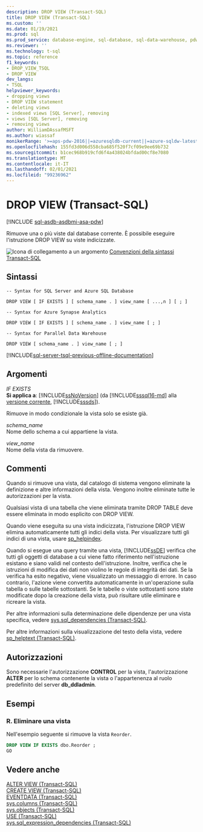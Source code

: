 ```yaml
---
description: DROP VIEW (Transact-SQL)
title: DROP VIEW (Transact-SQL)
ms.custom: ''
ms.date: 01/19/2021
ms.prod: sql
ms.prod_service: database-engine, sql-database, sql-data-warehouse, pdw
ms.reviewer: ''
ms.technology: t-sql
ms.topic: reference
f1_keywords:
- DROP_VIEW_TSQL
- DROP VIEW
dev_langs:
- TSQL
helpviewer_keywords:
- dropping views
- DROP VIEW statement
- deleting views
- indexed views [SQL Server], removing
- views [SQL Server], removing
- removing views
author: WilliamDAssafMSFT
ms.author: wiassaf
monikerRange: '>=aps-pdw-2016||=azuresqldb-current||=azure-sqldw-latest||>=sql-server-2016||>=sql-server-linux-2017||=azuresqldb-mi-current'
ms.openlocfilehash: 155fd3d006d558cba685f520f7cf09e9ee69b732
ms.sourcegitcommit: b1cec968b919cfd6f4a438024bfdad00cf8e7080
ms.translationtype: MT
ms.contentlocale: it-IT
ms.lasthandoff: 02/01/2021
ms.locfileid: "99236962"
---
```

# <a name="drop-view-transact-sql"></a>DROP VIEW (Transact-SQL)
[!INCLUDE [sql-asdb-asdbmi-asa-pdw](../../includes/applies-to-version/sql-asdb-asdbmi-asa-pdw.md)]

  Rimuove una o più viste dal database corrente. È possibile eseguire l'istruzione DROP VIEW su viste indicizzate.  
  
 ![Icona di collegamento a un argomento](../../database-engine/configure-windows/media/topic-link.gif "Icona di collegamento a un argomento") [Convenzioni della sintassi Transact-SQL](../../t-sql/language-elements/transact-sql-syntax-conventions-transact-sql.md)  
  
## <a name="syntax"></a>Sintassi  
  
```syntaxsql
-- Syntax for SQL Server and Azure SQL Database
  
DROP VIEW [ IF EXISTS ] [ schema_name . ] view_name [ ...,n ] [ ; ]  
```  

```syntaxsql
-- Syntax for Azure Synapse Analytics
  
DROP VIEW [ IF EXISTS ] [ schema_name . ] view_name [ ; ]  
```  

```syntaxsql
-- Syntax for Parallel Data Warehouse  
  
DROP VIEW [ schema_name . ] view_name [ ; ]  
```  
  
[!INCLUDE[sql-server-tsql-previous-offline-documentation](../../includes/sql-server-tsql-previous-offline-documentation.md)]

## <a name="arguments"></a>Argomenti
 *IF EXISTS*  
 **Si applica a**: [!INCLUDE[ssNoVersion](../../includes/ssnoversion-md.md)] (da [!INCLUDE[sssql16-md](../../includes/sssql16-md.md)] alla [versione corrente](/troubleshoot/sql/general/determine-version-edition-update-level), [!INCLUDE[sssds](../../includes/sssds-md.md)]).  
  
 Rimuove in modo condizionale la vista solo se esiste già.  
  
 *schema_name*  
 Nome dello schema a cui appartiene la vista.  
  
 *view_name*  
 Nome della vista da rimuovere.  
  
## <a name="remarks"></a>Commenti  
 Quando si rimuove una vista, dal catalogo di sistema vengono eliminate la definizione e altre informazioni della vista. Vengono inoltre eliminate tutte le autorizzazioni per la vista.  
  
 Qualsiasi vista di una tabella che viene eliminata tramite DROP TABLE deve essere eliminata in modo esplicito con DROP VIEW.  
  
 Quando viene eseguita su una vista indicizzata, l'istruzione DROP VIEW elimina automaticamente tutti gli indici della vista. Per visualizzare tutti gli indici di una vista, usare [sp_helpindex](../../relational-databases/system-stored-procedures/sp-helpindex-transact-sql.md).  
  
 Quando si esegue una query tramite una vista, [!INCLUDE[ssDE](../../includes/ssde-md.md)] verifica che tutti gli oggetti di database a cui viene fatto riferimento nell'istruzione esistano e siano validi nel contesto dell'istruzione. Inoltre, verifica che le istruzioni di modifica dei dati non violino le regole di integrità dei dati. Se la verifica ha esito negativo, viene visualizzato un messaggio di errore. In caso contrario, l'azione viene convertita automaticamente in un'operazione sulla tabella o sulle tabelle sottostanti. Se le tabelle o viste sottostanti sono state modificate dopo la creazione della vista, può risultare utile eliminare e ricreare la vista.  
  
 Per altre informazioni sulla determinazione delle dipendenze per una vista specifica, vedere [sys.sql_dependencies &#40;Transact-SQL&#41;](../../relational-databases/system-catalog-views/sys-sql-dependencies-transact-sql.md).  
  
 Per altre informazioni sulla visualizzazione del testo della vista, vedere [sp_helptext &#40;Transact-SQL&#41;](../../relational-databases/system-stored-procedures/sp-helptext-transact-sql.md).  
  
## <a name="permissions"></a>Autorizzazioni  
 Sono necessarie l'autorizzazione **CONTROL** per la vista, l'autorizzazione **ALTER** per lo schema contenente la vista o l'appartenenza al ruolo predefinito del server **db_ddladmin**.  
  
## <a name="examples"></a>Esempi  
  
### <a name="a-drop-a-view"></a>R. Eliminare una vista  
 Nell'esempio seguente si rimuove la vista `Reorder`.  
  
```sql
DROP VIEW IF EXISTS dbo.Reorder ;  
GO  
```  
  
## <a name="see-also"></a>Vedere anche  
 [ALTER VIEW &#40;Transact-SQL&#41;](../../t-sql/statements/alter-view-transact-sql.md)   
 [CREATE VIEW &#40;Transact-SQL&#41;](../../t-sql/statements/create-view-transact-sql.md)   
 [EVENTDATA &#40;Transact-SQL&#41;](../../t-sql/functions/eventdata-transact-sql.md)   
 [sys.columns &#40;Transact-SQL&#41;](../../relational-databases/system-catalog-views/sys-columns-transact-sql.md)   
 [sys.objects &#40;Transact-SQL&#41;](../../relational-databases/system-catalog-views/sys-objects-transact-sql.md)   
 [USE &#40;Transact-SQL&#41;](../../t-sql/language-elements/use-transact-sql.md)   
 [sys.sql_expression_dependencies &#40;Transact-SQL&#41;](../../relational-databases/system-catalog-views/sys-sql-expression-dependencies-transact-sql.md)